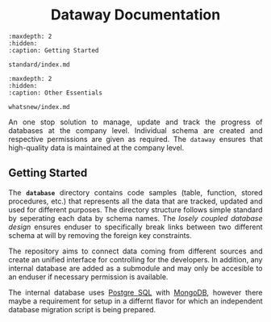 <h1 align = "center">Dataway Documentation</h1>

<div align = "justify">

```{toctree}
:maxdepth: 2
:hidden:
:caption: Getting Started

standard/index.md
```

```{toctree}
:maxdepth: 2
:hidden:
:caption: Other Essentials

whatsnew/index.md
```

An one stop solution to manage, update and track the progress of databases at the company level. Individual schema are
created and respective permissions are given as required. The ``dataway`` ensures that high-quality data is maintained at the
company level.

## Getting Started

The **`database`** directory contains code samples (table, function, stored procedures, etc.) that represents all the data
that are tracked, updated and used for different purposes. The directory structure follows simple standard by seperating each
data by schema names. The *losely coupled database design* ensures enduser to specifically break links between two different
schema at will by removing the foreign key constraints.

The repository aims to connect data coming from different sources and create an unified interface for controlling for the
developers. In addition, any internal database are added as a submodule and may only be accesible to an enduser if necessary
permission is available.

The internal database uses [Postgre SQL](https://www.postgresql.org/) with [MongoDB](https://www.mongodb.com/), however there
maybe a requirement for setup in a differnt flavor for which an independent database migration script is being prepared.

</div>
